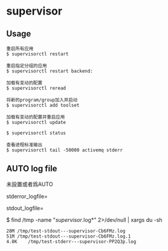 # supervisor

## Usage

    重启所有应用
    $ supervisorctl restart

    重启指定分组的应用
    $ supervisorctl restart backend:

    加载有变动的配置
    $ supervisorctl reread

    将新的program/group加入并启动
    $ supervisorctl add toolset

    加载有变动的配置并重启应用
    $ supervisorctl update

    $ supervisorctl status

    查看进程标准输出
    $ supervisorctl tail -50000 activemq stderr


## AUTO log file

未設置或者爲AUTO

stderror_logfile=

stdout_logfile=

$ find /tmp -name "*supervisor*.log*" 2>/dev/null | xargs du -sh

```
28M	/tmp/test-stdout---supervisor-Cb6FMz.log
51M	/tmp/test-stdout---supervisor-Cb6FMz.log.1
4.0K	/tmp/test-stderr---supervisor-PP2Q3p.log
```
